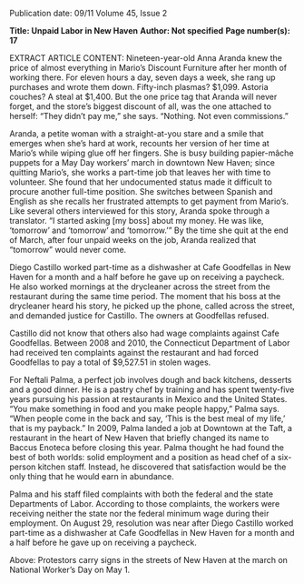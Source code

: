 Publication date: 09/11
Volume 45, Issue 2

**Title: Unpaid Labor in New Haven**
**Author: Not specified**
**Page number(s): 17**

EXTRACT ARTICLE CONTENT:
Nineteen-year-old Anna Aranda knew the price of almost everything in Mario’s Discount Furniture after her month of working there. For eleven hours a day, seven days a week, she rang up purchases and wrote them down. Fifty-inch plasmas? $1,099. Astoria couches? A steal at $1,400. But the one price tag that Aranda will never forget, and the store’s biggest discount of all, was the one attached to herself: “They didn’t pay me,” she says. “Nothing. Not even commissions.”


Aranda, a petite woman with a straight-at-you stare and a smile that emerges when she’s hard at work, recounts her version of her time at Mario’s while wiping glue off her fingers. She is busy building papier-mâche puppets for a May Day workers’ march in downtown New Haven; since quitting Mario’s, she works a part-time job that leaves her with time to volunteer. She found that her undocumented status made it difficult to procure another full-time position. She switches between Spanish and English as she recalls her frustrated attempts to get payment from Mario’s. Like several others interviewed for this story, Aranda spoke through a translator. “I started asking [my boss] about my money. He was like, ‘tomorrow’ and ‘tomorrow’ and ‘tomorrow.’” By the time she quit at the end of March, after four unpaid weeks on the job, Aranda realized that “tomorrow” would never come.


Diego Castillo worked part-time as a dishwasher at Cafe Goodfellas in New Haven for a month and a half before he gave up on receiving a paycheck. He also worked mornings at the drycleaner across the street from the restaurant during the same time period. The moment that his boss at the drycleaner heard his story, he picked up the phone, called across the street, and demanded justice for Castillo. The owners at Goodfellas refused. 


Castillo did not know that others also had wage complaints against Cafe Goodfellas. Between 2008 and 2010, the Connecticut Department of Labor had received ten complaints against the restaurant and had forced Goodfellas to pay a total of $9,527.51 in stolen wages.


For Neftali Palma, a perfect job involves dough and back kitchens, desserts and a good dinner. He is a pastry chef by training and has spent twenty-five years pursuing his passion at restaurants in Mexico and the United States. “You make something in food and you make people happy,” Palma says. “When people come in the back and say, ‘This is the best meal of my life,’ that is my payback.” 
In 2009, Palma landed a job at Downtown at the Taft, a restaurant in the heart of New Haven that briefly changed its name to Baccus Enoteca before closing this year. Palma thought he had found the best of both worlds: solid employment and a position as head chef of a six-person kitchen staff. Instead, he discovered that satisfaction would be the only thing that he would earn in abundance.


Palma and his staff filed complaints with both the federal and the state Departments of Labor. According to those complaints, the workers were receiving neither the state nor the federal minimum wage during their employment. On August 29, resolution was near after Diego Castillo worked part-time as a dishwasher at Cafe Goodfellas in New Haven for a month and a half before he gave up on receiving a paycheck.

Above: Protestors carry signs in the streets of New Haven at the march on National Worker’s Day on May 1.